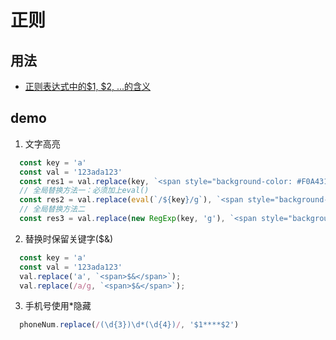 # 正则

## 用法
- [正则表达式中的$1, $2, ...的含义](https://www.cnblogs.com/frank-link/p/12566114.html)


## demo
1. 文字高亮
``` js
  const key = 'a'
  const val = '123ada123'
  const res1 = val.replace(key, `<span style="background-color: #F0A431;color:#fff">$&</span>`);
  // 全局替换方法一：必须加上eval()
  const res2 = val.replace(eval(`/${key}/g`), `<span style="background-color: #F0A431;color:#fff">$&</span>`);
  // 全局替换方法二
  const res3 = val.replace(new RegExp(key, 'g'), `<span style="background-color: #F0A431;color:#fff">$&</span>`);
```

2. 替换时保留关键字($&)
``` js
  const key = 'a'
  const val = '123ada123'
  val.replace('a', `<span>$&</span>`);
  val.replace(/a/g, `<span>$&</span>`);
```

3. 手机号使用*隐藏
```js
  phoneNum.replace(/(\d{3})\d*(\d{4})/, '$1****$2')
```
